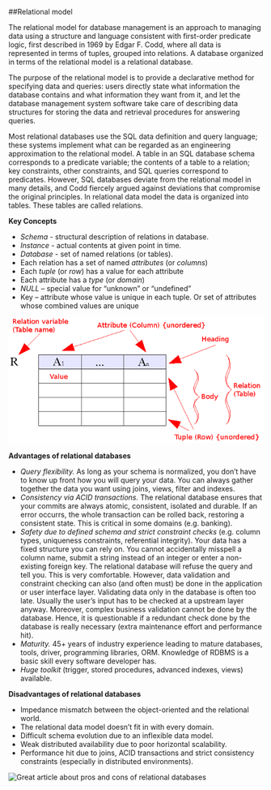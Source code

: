 ##Relational model

The relational model for database management is an approach to managing data using a structure and language consistent with first-order predicate logic, first described in 1969 by Edgar F. Codd, where all data is represented in terms of tuples, grouped into relations. A database organized in terms of the relational model is a relational database.

The purpose of the relational model is to provide a declarative method for specifying data and queries: users directly state what information the database contains and what information they want from it, and let the database management system software take care of describing data structures for storing the data and retrieval procedures for answering queries.

Most relational databases use the SQL data definition and query language; these systems implement what can be regarded as an engineering approximation to the relational model. A table in an SQL database schema corresponds to a predicate variable; the contents of a table to a relation; key constraints, other constraints, and SQL queries correspond to predicates. However, SQL databases deviate from the relational model in many details, and Codd fiercely argued against deviations that compromise the original principles. In relational data model the data is organized into tables. These tables are called relations.

**Key Concepts**

* *Schema* - structural description of relations in database.
* *Instance* - actual contents at given point in time.
* *Database* - set of named relations (or tables).
* Each relation has a set of named *attributes* (or *columns*)
* Each *tuple* (or *row*) has a value for each attribute
* Each attribute has a *type* (or *domain*)
* *NULL* – special value for “unknown” or “undefined”
* Key – attribute whose value is unique in each tuple. Or set of attributes whose combined values are unique

![relational-model](https://github.com/rgederin/relational-database-fundamentals/blob/master/img/relational_model.png)

**Advantages of relational databases**

* *Query flexibility.* As long as your schema is normalized, you don’t have to know up front how you will query your data. You can always gather together the data you want using joins, views, filter and indexes.
* *Consistency via ACID transactions.* The relational database ensures that your commits are always atomic, consistent, isolated and durable. If an error occurrs, the whole transaction can be rolled back, restoring a consistent state. This is critical in some domains (e.g. banking).
* *Safety due to defined schema and strict constraint checks* (e.g. column types, uniqueness constraints, referential integrity). Your data has a fixed structure you can rely on. You cannot accidentally misspell a column name, submit a string instead of an integer or enter a non-existing foreign key. The relational database will refuse the query and tell you. This is very comfortable. However, data validation and constraint checking can also (and often must) be done in the application or user interface layer. Validating data only in the database is often too late. Usually the user’s input has to be checked at a upstream layer anyway. Moreover, complex business validation cannot be done by the database. Hence, it is questionable if a redundant check done by the database is really necessary (extra maintenance effort and performance hit).
* *Maturity.* 45+ years of industry experience leading to mature databases, tools, driver, programming libraries, ORM. Knowledge of RDBMS is a basic skill every software developer has.
* *Huge toolkit* (trigger, stored procedures, advanced indexes, views) available.

**Disadvantages of relational databases**

* Impedance mismatch between the object-oriented and the relational world.
* The relational data model doesn’t fit in with every domain.
* Difficult schema evolution due to an inflexible data model.
* Weak distributed availability due to poor horizontal scalability.
* Performance hit due to joins, ACID transactions and strict consistency constraints (especially in distributed environments).

![Great article about pros and cons of relational databases](https://blog.philipphauer.de/relational-databases-strength-weaknesses-mongodb/)
